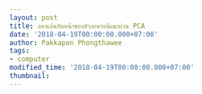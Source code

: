 ```yaml
---
layout: post
title: ลองเล่นกับหน้าของตัวละครอนิเมะผ่าน PCA
date: '2018-04-19T00:00:00.000+07:00'
author: Pakkapon Phongthawee
tags:
- computer
modified_time: '2018-04-19T00:00:00.000+07:00'
thumbnail:
---
```

